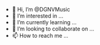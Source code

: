 - 👋 Hi, I’m @DGNVMusic
- 👀 I’m interested in ...
- 🌱 I’m currently learning ...
- 💞️ I’m looking to collaborate on ...
- 📫 How to reach me ...
